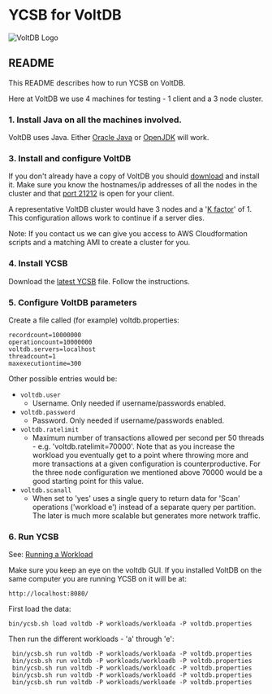<!--
Copyright (c) 2010 Yahoo! Inc., 2012 - 2019 YCSB contributors.
All rights reserved.

Licensed under the Apache License, Version 2.0 (the "License"); you
may not use this file except in compliance with the License. You
may obtain a copy of the License at

http://www.apache.org/licenses/LICENSE-2.0

Unless required by applicable law or agreed to in writing, software
distributed under the License is distributed on an "AS IS" BASIS,
WITHOUT WARRANTIES OR CONDITIONS OF ANY KIND, either express or
implied. See the License for the specific language governing
permissions and limitations under the License. See accompanying
LICENSE file.
-->
# YCSB for VoltDB

![VoltDB Logo](https://www.voltdb.com/wp-content/uploads/2016/10/VoltDB-logo-320x132.jpg?ycsb=true "VoltDB")

## README

This README describes how to run YCSB on VoltDB. 

Here at VoltDB we use 4 machines for testing - 1 client and a 3 node cluster.

### 1. Install Java on all the machines involved.

VoltDB uses Java. Either [Oracle Java](https://www.oracle.com/technetwork/java/javase/downloads/index.html) or [OpenJDK](https://openjdk.java.net/) will work.

    
### 3. Install and configure VoltDB

If you don't already have a copy of VoltDB you should [download](https://www.voltdb.com/try-voltdb/)  and install it. 
Make sure you know the hostnames/ip addresses of all the nodes in the cluster and that [port 21212](https://docs.voltdb.com/AdminGuide/HostConfigPortOpts.php) is open for your client.

A representative VoltDB cluster would have 3 nodes and a '[K factor](https://docs.voltdb.com/UsingVoltDB/KSafeEnable.php)' of 1. This configuration allows work to continue if a server dies.

Note: If you contact us we can give you access to AWS Cloudformation scripts and a matching AMI to create a cluster for you.

### 4. Install YCSB

Download the [latest YCSB](https://github.com/brianfrankcooper/YCSB/releases/latest) file. Follow the instructions.

### 5. Configure VoltDB parameters

Create a file called (for example) voltdb.properties:

    recordcount=10000000
    operationcount=10000000
    voltdb.servers=localhost
    threadcount=1
    maxexecutiontime=300

Other possible entries would be:

- `voltdb.user`
   	- Username. Only needed if username/passwords enabled.
- `voltdb.password`
   	- Password. Only needed if username/passwords enabled.
- `voltdb.ratelimit`
   	- Maximum number of transactions allowed per second per 50 threads - e.g. 'voltdb.ratelimit=70000'. Note that as you increase the workload you eventually get to a point where throwing more and more transactions at a given configuration is counterproductive. For the three node configuration we mentioned above 70000 would be a good starting point for this value.
- `voltdb.scanall` 
	- When set to 'yes' uses a single query to return data for 'Scan' operations ('workload e') instead of a separate query per partition. The later is much more scalable but generates more network traffic.
   
### 6. Run YCSB

See: [Running a Workload](https://github.com/brianfrankcooper/YCSB/wiki/Running-a-Workload)

Make sure you keep an eye on the voltdb GUI. If you installed VoltDB on the same computer you are running YCSB on it will be at: 

    http://localhost:8080/

First load the data:

    bin/ycsb.sh load voltdb -P workloads/workloada -P voltdb.properties 
    
Then run the different workloads - 'a' through 'e':

     bin/ycsb.sh run voltdb -P workloads/workloada -P voltdb.properties 
     bin/ycsb.sh run voltdb -P workloads/workloadb -P voltdb.properties 
     bin/ycsb.sh run voltdb -P workloads/workloadc -P voltdb.properties 
     bin/ycsb.sh run voltdb -P workloads/workloadd -P voltdb.properties 
     bin/ycsb.sh run voltdb -P workloads/workloade -P voltdb.properties 
    